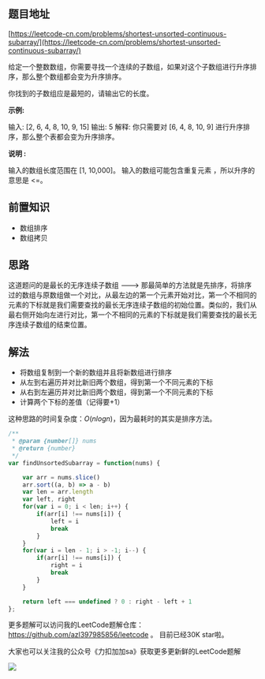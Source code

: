 
## 题目地址

[https://leetcode-cn.com/problems/shortest-unsorted-continuous-subarray/](https://leetcode-cn.com/problems/shortest-unsorted-continuous-subarray/)


给定一个整数数组，你需要寻找一个连续的子数组，如果对这个子数组进行升序排序，那么整个数组都会变为升序排序。

你找到的子数组应是最短的，请输出它的长度。

**示例:**
    
输入:    [2, 6, 4, 8, 10, 9, 15]
输出:  5
解释: 你只需要对 [6, 4, 8, 10, 9] 进行升序排序，那么整个表都会变为升序排序。

**说明 :**

输入的数组长度范围在 [1, 10,000]。
输入的数组可能包含重复元素 ，所以升序的意思是 <=。

## 前置知识

- 数组排序
- 数组拷贝

## 思路

这道题问的是最长的无序连续子数组 ---> 那最简单的方法就是先排序，将排序过的数组与原数组做一个对比，从最左边的第一个元素开始对比，第一个不相同的元素的下标就是我们需要查找的最长无序连续子数组的初始位置。类似的，我们从最右侧开始向左进行对比，第一个不相同的元素的下标就是我们需要查找的最长无序连续子数组的结束位置。




## 解法

- 将数组复制到一个新的数组并且将新数组进行排序
- 从左到右遍历并对比新旧两个数组，得到第一个不同元素的下标
- 从右到左遍历并对比新旧两个数组，得到第一个不同元素的下标
- 计算两个下标的差值（记得要+1）

这种思路的时间复杂度：$O(nlogn)$，因为最耗时的其实是排序方法。

```javascript
/**
 * @param {number[]} nums
 * @return {number}
 */
var findUnsortedSubarray = function(nums) {

    var arr = nums.slice()
    arr.sort((a, b) => a - b)
    var len = arr.length
    var left, right 
    for(var i = 0; i < len; i++) {
        if(arr[i] !== nums[i]) {
            left = i
            break
        } 
    }
    for(var i = len - 1; i > -1; i--) {
        if(arr[i] !== nums[i]) {
            right = i
            break
        } 
    }

    return left === undefined ? 0 : right - left + 1
};

```

更多题解可以访问我的LeetCode题解仓库：https://github.com/azl397985856/leetcode  。 目前已经30K star啦。

大家也可以关注我的公众号《力扣加加sa》获取更多更新鲜的LeetCode题解

![](https://tva1.sinaimg.cn/large/007S8ZIlly1gfcuzagjalj30p00dwabs.jpg)
